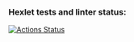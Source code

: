 ### Hexlet tests and linter status:
[![Actions Status](https://github.com/asofiaa/python-project-lvl1/workflows/hexlet-check/badge.svg)](https://github.com/asofiaa/python-project-lvl1/actions)